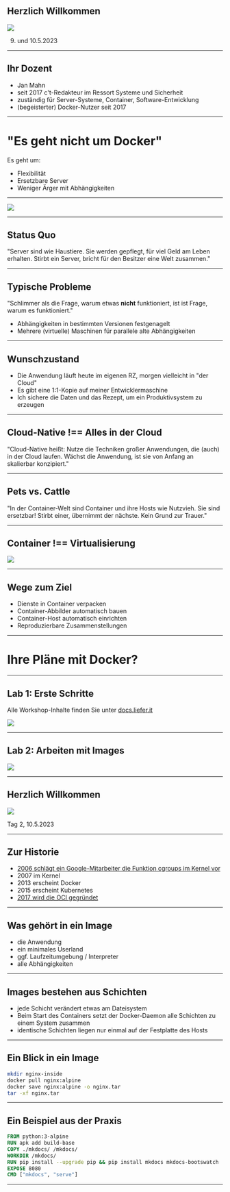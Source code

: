  ## Herzlich Willkommen

![ ](https://www.heise-events.de/uploads/OnuAG8xJ/766x0_2560x0/Docker_2000x500.jpg)

9. und 10.5.2023
---

## Ihr Dozent

* Jan Mahn
* seit 2017 c't-Redakteur im Ressort Systeme und Sicherheit
* zuständig für Server-Systeme, Container, Software-Entwicklung
* (begeisterter) Docker-Nutzer seit 2017

---

# "Es geht nicht um Docker"

Es geht um:  <!-- .element: class="fragment" data-fragment-index="1" -->
* Flexibilität <!-- .element: class="fragment" data-fragment-index="2" -->
* Ersetzbare Server <!-- .element: class="fragment" data-fragment-index="3" -->
* Weniger Ärger mit Abhängigkeiten <!-- .element: class="fragment" data-fragment-index="4" -->

---
![ ](https://www.heise.de/select/ct/2021/24/2127409262474574019/ct2321dockerfur_albert_hulm_117229_jam_a_16zu9.jpg)

---

## Status Quo

"Server sind wie Haustiere. Sie werden gepflegt, für viel Geld am Leben erhalten. Stirbt ein Server, bricht für den Besitzer eine Welt zusammen."

---

## Typische Probleme

"Schlimmer als die Frage, warum etwas **nicht** funktioniert, ist ist Frage, warum es funktioniert."

* Abhängigkeiten in bestimmten Versionen festgenagelt <!-- .element: class="fragment" data-fragment-index="1" -->
* Mehrere (virtuelle) Maschinen für parallele alte Abhängigkeiten <!-- .element: class="fragment" data-fragment-index="2" -->

---

## Wunschzustand

* Die Anwendung läuft heute im eigenen RZ, morgen vielleicht in "der Cloud" <!-- .element: class="fragment" data-fragment-index="1" -->
* Es gibt eine 1:1-Kopie auf meiner Entwicklermaschine <!-- .element: class="fragment" data-fragment-index="2" -->
* Ich sichere die Daten und das Rezept, um ein Produktivsystem zu erzeugen <!-- .element: class="fragment" data-fragment-index="3" -->

---

## Cloud-Native !== Alles in der Cloud

"Cloud-Native heißt: Nutze die Techniken großer Anwendungen, die (auch) in der Cloud laufen. Wächst die Anwendung, ist sie von Anfang an skalierbar konzipiert."

--- 

## Pets vs. Cattle

"In der Container-Welt sind Container und ihre Hosts wie Nutzvieh. Sie sind ersetzbar! Stirbt einer, übernimmt der nächste. Kein Grund zur Trauer."

---

## Container !== Virtualisierung

![ ](https://heise.cloudimg.io/bound/712x480/q70.png-lossy-70.webp-lossy-70.foil1/_www-heise-de_/ct/zcontent/14/17-hocmsmeta/1407075531703681/contentimages/image-140594067592468.jpg)

---

## Wege zum Ziel

* Dienste in Container verpacken <!-- .element: class="fragment" data-fragment-index="1" -->
* Container-Abbilder automatisch bauen<!-- .element: class="fragment" data-fragment-index="2" -->
* Container-Host automatisch einrichten<!-- .element: class="fragment" data-fragment-index="3" -->
* Reproduzierbare Zusammenstellungen<!-- .element: class="fragment" data-fragment-index="4" -->

---

# Ihre Pläne mit Docker?

---

## Lab 1: Erste Schritte

Alle Workshop-Inhalte finden Sie unter [docs.liefer.it](https://docs.liefer.it)

![ ](https://heise.cloudimg.io/width/900/q65.png-lossy-65.webp-lossy-65.foil1/_www-heise-de_/select/ct/2016/5/1456733697045992/contentimages/image-145552165478819.jpg)

---

## Lab 2: Arbeiten mit Images

![ ](https://heise.cloudimg.io/width/900/q65.png-lossy-65.webp-lossy-65.foil1/_www-heise-de_/select/ct/2017/15/1500578738258740/contentimages/image-1499146982969054.jpg)


---

 ## Herzlich Willkommen

![ ](https://www.heise-events.de/uploads/OnuAG8xJ/766x0_2560x0/Docker_2000x500.jpg)

Tag 2, 10.5.2023

---

## Zur Historie

* [2006 schlägt ein Google-Mitarbeiter die Funktion cgroups im Kernel vor](https://docs.kernel.org/admin-guide/cgroup-v1/cgroups.html)
* 2007 im Kernel
* 2013 erscheint Docker
* 2015 erscheint Kubernetes
* [2017 wird die OCI gegründet](https://opencontainers.org)

---

## Was gehört in ein Image

* die Anwendung <!-- .element: class="fragment" data-fragment-index="1" -->
* ein minimales Userland <!-- .element: class="fragment" data-fragment-index="2" -->
* ggf. Laufzeitumgebung / Interpreter <!-- .element: class="fragment" data-fragment-index="3" -->
* alle Abhängigkeiten <!-- .element: class="fragment" data-fragment-index="4" -->

---

## Images bestehen aus Schichten

* jede Schicht verändert etwas am Dateisystem
* Beim Start des Containers setzt der Docker-Daemon alle Schichten zu einem System zusammen
* identische Schichten liegen nur einmal auf der Festplatte des Hosts

---

## Ein Blick in ein Image

```bash
mkdir nginx-inside
docker pull nginx:alpine
docker save nginx:alpine -o nginx.tar
tar -xf nginx.tar
```

---

## Ein Beispiel aus der Praxis

```dockerfile
FROM python:3-alpine
RUN apk add build-base
COPY ./mkdocs/ /mkdocs/
WORKDIR /mkdocs/
RUN pip install --upgrade pip && pip install mkdocs mkdocs-bootswatch
EXPOSE 8080
CMD ["mkdocs", "serve"]
```

---

